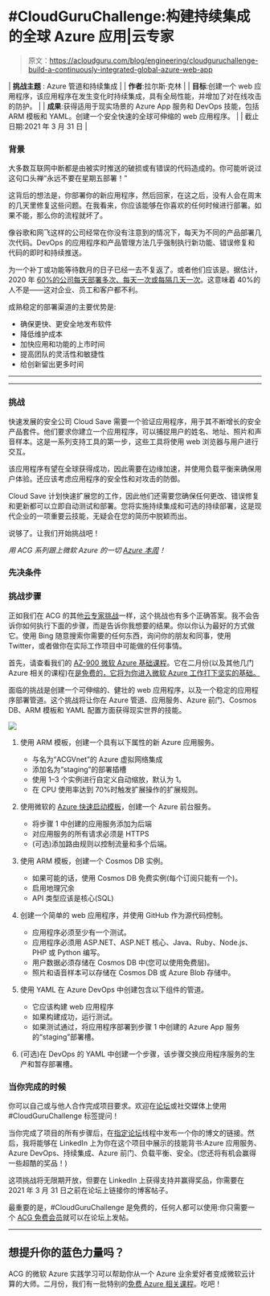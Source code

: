 # #CloudGuruChallenge:构建持续集成的全球 Azure 应用|云专家

> 原文：<https://acloudguru.com/blog/engineering/cloudguruchallenge-build-a-continuously-integrated-global-azure-web-app>

| **挑战主题** : Azure 管道和持续集成 |
| **作者**:拉尔斯·克林 |
| **目标**:创建一个 web 应用程序，该应用程序在发生变化时持续集成，具有全局性能，并增加了对在线攻击的防护。 |
| **成果**:获得适用于现实场景的 Azure App 服务和 DevOps 技能，包括 ARM 模板和 YAML。创建一个安全快速的全球可伸缩的 web 应用程序。 |
| 截止日期:2021 年 3 月 31 日 |

### 背景

大多数互联网中断都是由被实时推送的破损或有错误的代码造成的。你可能听说过这句口头禅“永远不要在星期五部署！”

这背后的想法是，你部署你的新应用程序，然后回家，在这之后，没有人会在周末的几天里修复这些问题。在我看来，你应该能够在你喜欢的任何时候进行部署。如果不能，那么你的流程就坏了。

像谷歌和网飞这样的公司经常在你没有注意到的情况下，每天为不同的产品部署几次代码。DevOps 的应用程序和产品管理方法几乎强制执行新功能、错误修复和代码的即时和持续推送。

为一个补丁或功能等待数月的日子已经一去不复返了。或者他们应该是。据估计，2020 年 [60%的公司每天部署多次、每天一次或每隔几天一次](https://www.helpnetsecurity.com/2020/05/20/devops-software-development-teams/)。这意味着 40%的人不是——这对企业、员工和客户都不利。

成熟稳定的部署渠道的主要优势是:

*   确保更快、更安全地发布软件
*   降低维护成本
*   加快应用和功能的上市时间
*   提高团队的灵活性和敏捷性
*   给创新留出更多时间

* * *

* * *

### 挑战

快速发展的安全公司 Cloud Save 需要一个验证应用程序，用于其不断增长的安全产品套件。他们要求你建立一个应用程序，可以捕捉用户的姓名、地址、照片和声音样本。这是一系列支持工具的第一步，这些工具将使用 web 浏览器与用户进行交互。

该应用程序有望在全球获得成功，因此需要在边缘加速，并使用负载平衡来确保用户体验。还应该考虑应用程序的安全性和对攻击的防御。

Cloud Save 计划快速扩展您的工作，因此他们还需要您确保任何更改、错误修复和更新都可以立即自动测试和部署。您将实施持续集成和可选的持续部署，这是现代企业的一项重要云技能，无疑会在您的简历中脱颖而出。

说够了。让我们开始挑战吧！

*用 ACG 系列跟上微软 Azure 的一切 [Azure 本周](https://www.youtube.com/playlist?list=PLI1_CQcV71RmnrRBgJNlI1yY_WiOWIXov)！*

### 先决条件

### 挑战步骤

正如我们在 ACG 的其他[云专家挑战](https://acloudguru.com/blog/tag/cloudguruchallenge)一样，这个挑战也有多个正确答案。我不会告诉你如何执行下面的步骤，而是告诉你我想要的结果。你以你认为最好的方式做它。使用 Bing 随意搜索你需要的任何东西，询问你的朋友和同事，使用 Twitter，或者做你在实际工作项目中可能做的任何事情。

首先，请查看我们的 [AZ-900 微软 Azure 基础课程](https://acloudguru.com/course/az-900-microsoft-azure-fundamentals)。它在二月份(以及其他几门 Azure 相关的课程)在[是免费的，它将为你进入微软 Azure 工作打下坚实的基础。](https://acloudguru.com/blog/news/whats-free-at-acg-january-and-february-2021)

面临的挑战是创建一个可伸缩的、健壮的 web 应用程序，以及一个稳定的应用程序部署管道。这个挑战将让你在 Azure 管道、应用服务、Azure 前门、Cosmos DB、ARM 模板和 YAML 配置方面获得现实世界的技能。

![](img/6ca6bcf8bb08607d85576ea05dcf839f.png)

1.  使用 ARM 模板，创建一个具有以下属性的新 Azure 应用服务。
    *   与名为“ACGVnet”的 Azure 虚拟网络集成
    *   添加名为“staging”的部署插槽
    *   使用 1–3 个实例进行自定义自动缩放，默认为 1。
    *   在 CPU 使用率达到 70%时触发扩展操作的扩展规则。

2.  使用微软的 [Azure 快速启动模板](https://acloudguru.com/hands-on-labs/deploy-a-github-quickstart-arm-template-using-the-azure-portal)，创建一个 Azure 前台服务。
    *   将步骤 1 中创建的应用服务添加为后端
    *   对应用服务的所有请求必须是 HTTPS
    *   (可选)添加路由规则以控制流量和多个后端。

3.  使用 ARM 模板，创建一个 Cosmos DB 实例。
    *   如果可能的话，使用 Cosmos DB 免费实例(每个订阅只能有一个)。
    *   启用地理冗余
    *   API 类型应该是核心(SQL)

4.  创建一个简单的 web 应用程序，并使用 GitHub 作为源代码控制。
    *   应用程序必须至少有一个测试。
    *   应用程序必须用 ASP.NET、ASP.NET 核心、Java、Ruby、Node.js、PHP 或 Python 编写。
    *   用户数据必须存储在 Cosmos DB 中(您可以使用免费层)。
    *   照片和语音样本可以存储在 Cosmos DB 或 Azure Blob 存储中。

5.  使用 YAML 在 Azure DevOps 中创建包含以下组件的管道。
    *   它应该构建 web 应用程序
    *   如果构建成功，运行测试。
    *   如果测试通过，将应用程序部署到步骤 1 中创建的 Azure App 服务的“staging”部署槽。

6.  (可选)在 DevOps 的 YAML 中创建一个步骤，该步骤交换应用程序服务的生产和暂存部署槽。

### 当你完成的时候

你可以自己或与他人合作完成项目要求。欢迎在[论坛](https://acloud.guru/forums/cloud-guru-challenge/recent?p=1&opt_id=oeu1596472190462r0.43263125574439387&_ga=2.34776743.782125425.1612133956-1810528525.1603168127)或社交媒体上使用#CloudGuruChallenge 标签提问！

当你完成了项目的所有步骤后，在[指定论坛](https://acloud.guru/forums/cloud-guru-challenge/recent?p=1)线程中发布一个你的博文的链接。然后，我将能够在 LinkedIn 上为你在这个项目中展示的技能背书:Azure 应用服务、Azure DevOps、持续集成、Azure 前门、负载平衡、安全。(您还将有机会赢得一些超酷的奖品！)

这项挑战将无限期开放，但要在 LinkedIn 上获得支持并赢得奖品，你需要在 2021 年 3 月 31 日之前在论坛上链接你的博客帖子。

最重要的是，#CloudGuruChallenge 是免费的，任何人都可以使用:你只需要一个 [ACG 免费会员](https://acloudguru.com/pricing)就可以在论坛上发帖。

* * *

## 想提升你的蓝色力量吗？

ACG 的微软 Azure 实践学习可以帮助你从一个 Azure 业余爱好者变成微软云计算的大师。二月份，我们有一批特别的[免费 Azure 相关课程](https://acloudguru.com/blog/news/whats-free-at-acg-january-and-february-2021)。吃吧！